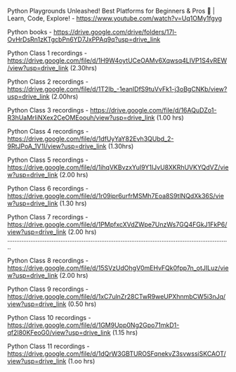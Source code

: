 Python Playgrounds Unleashed! Best Platforms for Beginners & Pros 🚀 | Learn, Code, Explore! - https://www.youtube.com/watch?v=Uq1OMy1fgyg 

Python books - https://drive.google.com/drive/folders/17l-OvHrDsRn1zKTgcbPn6YD7JxPPAq9q?usp=drive_link 


Python Class 1 recordings - https://drive.google.com/file/d/1H9W4oytUCeOAMv6Xqwsq4LIVP1S4vREW/view?usp=drive_link  (2.30hrs)

Python Class 2 recordings - https://drive.google.com/file/d/1T2Ib_-1eanIDfS9tuVvFk1-j3oBgCNKb/view?usp=drive_link (2.00hrs)

Python Class 3 recordings - https://drive.google.com/file/d/16AQuDZo1-R3hUaMrIiNXex2CeOMEoouh/view?usp=drive_link (1.00 hrs)

Python Class 4 recordings - https://drive.google.com/file/d/1dfUyYaY82Evh3QUbd_2-9RtJPoA_1V1I/view?usp=drive_link (1.30hrs)

Python Class 5 recordings - https://drive.google.com/file/d/1ihqVKBvzxYuI9Y1IJvU8XKRhUVKYQdVZ/view?usp=drive_link (2.00 hrs)

Python Class 6 recordings - https://drive.google.com/file/d/1r09ipr6urfrMSMh7Eoa8S9tlNQdXk36S/view?usp=drive_link (1.30 hrs)

Python Class 7 recordings - https://drive.google.com/file/d/1PMpfxcXVdZWpe7UnzWs7GQ4FGkJ1FkP6/view?usp=drive_link (2.00 hrs)
..............................................................................................................................

Python Class 8 recordings - https://drive.google.com/file/d/15SVzUdOhgV0mEHvFQk0fpp7n_otJILuz/view?usp=drive_link (2.00 hrs)

Python Class 9 recordings - https://drive.google.com/file/d/1xC7ulnZr28CTwR9weUPXhnmbCW5i3nJq/view?usp=drive_link (0.50 hrs)

Python Class 10 recordings - https://drive.google.com/file/d/1GM9Upp0Ng2Gpo71mkD1-qf2l80KFeoG0/view?usp=drive_link (1.15 hrs)

Python Class 11 recordings - https://drive.google.com/file/d/1dQrW3GBTUROSFqnekvZ3svwssiSKCAOT/view?usp=drive_link (1.oo hrs)
